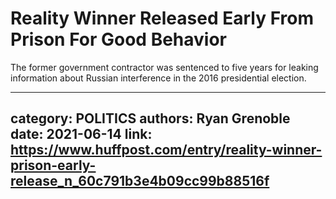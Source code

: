 # Reality Winner Released Early From Prison For Good Behavior

The former government contractor was sentenced to five years for leaking information about Russian interference in the 2016 presidential election.

---
category: POLITICS
authors: Ryan Grenoble
date: 2021-06-14
link: https://www.huffpost.com/entry/reality-winner-prison-early-release_n_60c791b3e4b09cc99b88516f
---
